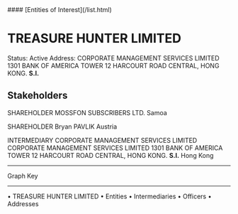 <link rel="stylesheet" type="text/css" href="../../assets/style.css">
#### [Entities of Interest](/list.html)

# TREASURE HUNTER LIMITED
Status: Active
Address: CORPORATE MANAGEMENT SERVICES LIMITED 1301 BANK OF AMERICA TOWER 12 HARCOURT ROAD CENTRAL, HONG KONG. **S.I.**

## Stakeholders
SHAREHOLDER
MOSSFON SUBSCRIBERS LTD.
Samoa


SHAREHOLDER
Bryan PAVLIK
Austria


INTERMEDIARY
CORPORATE MANAGEMENT SERVICES LIMITED
CORPORATE MANAGEMENT SERVICES LIMITED 1301 BANK OF AMERICA TOWER 12 HARCOURT ROAD CENTRAL, HONG KONG. **S.I.**
Hong Kong




---



<div class="legend">
Graph Key
<hr>
<span class="focus">• TREASURE HUNTER LIMITED</span>
<span class="entity">• Entities</span>
<span class="intermediary">• Intermediaries</span>
<span class="officer">• Officers</span>
<span class="address">• Addresses</span>
</div>


<img src="http://eoi-graphs.s3-website-eu-west-1.amazonaws.com/TREASURE_HUNTER_LIMITED.png" alt="">

